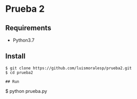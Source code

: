 # Prueba 2

## Requirements
* Python3.7 

## Install
```
$ git clone https://github.com/luismoralesp/prueba2.git
$ cd prueba2

## Run
```
$ python prueba.py
```